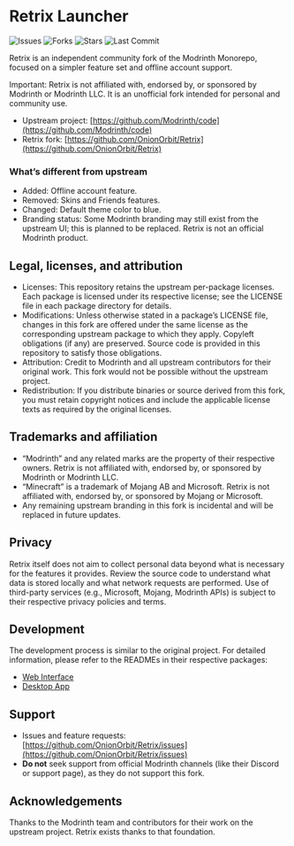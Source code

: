 
# Retrix Launcher

![Issues](https://img.shields.io/github/issues-raw/OnionOrbit/Retrix?color=5865F2&label=issues&style=for-the-badge)
![Forks](https://img.shields.io/github/forks/OnionOrbit/Retrix?color=5865F2&style=for-the-badge)
![Stars](https://img.shields.io/github/stars/OnionOrbit/Retrix?color=5865F2&style=for-the-badge)
![Last Commit](https://img.shields.io/github/last-commit/OnionOrbit/Retrix?color=5865F2&label=last%20commit&style=for-the-badge)

Retrix is an independent community fork of the Modrinth Monorepo, focused on a simpler feature set and offline account support.

Important: Retrix is not affiliated with, endorsed by, or sponsored by Modrinth or Modrinth LLC. It is an unofficial fork intended for personal and community use.

-   Upstream project:  [https://github.com/Modrinth/code](https://github.com/Modrinth/code)
-   Retrix fork:  [https://github.com/OnionOrbit/Retrix](https://github.com/OnionOrbit/Retrix)


### What’s different from upstream
-   Added: Offline account feature.
-   Removed: Skins and Friends features.
-   Changed: Default theme color to blue.
-   Branding status: Some Modrinth branding may still exist from the upstream UI; this is planned to be replaced. Retrix is not an official Modrinth product.


## Legal, licenses, and attribution

-   Licenses: This repository retains the upstream per-package licenses. Each package is licensed under its respective license; see the LICENSE file in each package directory for details.
-   Modifications: Unless otherwise stated in a package’s LICENSE file, changes in this fork are offered under the same license as the corresponding upstream package to which they apply. Copyleft obligations (if any) are preserved. Source code is provided in this repository to satisfy those obligations.
-   Attribution: Credit to Modrinth and all upstream contributors for their original work. This fork would not be possible without the upstream project.
-   Redistribution: If you distribute binaries or source derived from this fork, you must retain copyright notices and include the applicable license texts as required by the original licenses.

## Trademarks and affiliation

-   “Modrinth” and any related marks are the property of their respective owners. Retrix is not affiliated with, endorsed by, or sponsored by Modrinth or Modrinth LLC.
-   “Minecraft” is a trademark of Mojang AB and Microsoft. Retrix is not affiliated with, endorsed by, or sponsored by Mojang or Microsoft.
-   Any remaining upstream branding in this fork is incidental and will be replaced in future updates.

## Privacy

Retrix itself does not aim to collect personal data beyond what is necessary for the features it provides. Review the source code to understand what data is stored locally and what network requests are performed. Use of third-party services (e.g., Microsoft, Mojang, Modrinth APIs) is subject to their respective privacy policies and terms.

## Development

The development process is similar to the original project. For detailed information, please refer to the READMEs in their respective packages:

* [Web Interface](apps/frontend/README.md)
* [Desktop App](apps/app/README.md)


## Support

-   Issues and feature requests:  [https://github.com/OnionOrbit/Retrix/issues](https://github.com/OnionOrbit/Retrix/issues)
- **Do not** seek support from official Modrinth channels (like their Discord or support page), as they do not support this fork.

## Acknowledgements

Thanks to the Modrinth team and contributors for their work on the upstream project. Retrix exists thanks to that foundation.
